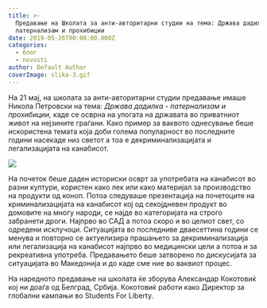 ```yaml
---
title: >-
  Предавање на Школата за анти-авторитарни студии на тема: Држава дадилка -
  патернализам и прохибиции
date: 2019-05-26T00:00:00.000Z
categories:
  - блог
  - novosti
author: Default Author
coverImage: slika-3.gif
---
```


На 21 мај, на школата за анти-авторитарни студии предавање имаше Никола Петровски на тема: _Држава дадилка - патернализам и прохибиции,_ каде се осврна на улогата на државата во приватниот живот на нејзините граѓани. Како пример за ваквото однесување беше искористена темата која доби голема популарност во последните години насекаде низ светот а тоа е декриминализацијата и легализацијата на канабисот.

![](http://libertaniabackup.local/wp-content/uploads/2019/08/slika-3.gif)

На почеток беше даден историски осврт за употребата на канабисот во разни култури, користен како лек или како материјал за производство на продукти од коноп. Потоа следуваше презентација на почетоците на криминализацијата на канабисот кој од секојдневен продукт во домовите на многу народи, се најде во категоријата на строго забранети дроги. Најпрво во САД а потоа скоро и во целиот свет, со одредени исклучоци. Ситуацијата во последниве дваесеттина години се менува и повторно се актуелизира прашањето за декриминализација или легализација на канабисот најпрво во медицински цели а потоа и за рекреативна употреба. Предавањето беше затворено по дискусијата за ситуацијата во Македонија и до каде сме ние во ваквиот процес.

На наредното предавање на школата ќе зборува Александар Кокотовиќ кој ни доаѓа од Белград, Србија. Кокотовиќ работи како Директор за глобални кампањи во Students For Liberty.
